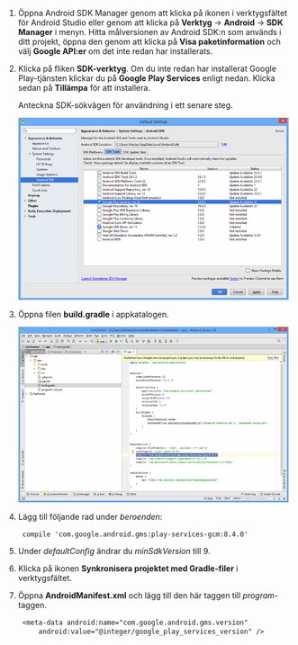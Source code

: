 1. Öppna Android SDK Manager genom att klicka på ikonen i verktygsfältet för Android Studio eller genom att klicka på **Verktyg** -> **Android** -> **SDK Manager** i menyn. Hitta målversionen av Android SDK:n som används i ditt projekt, öppna den genom att klicka på **Visa paketinformation** och välj **Google API:er** om det inte redan har installerats.

2. Klicka på fliken **SDK-verktyg**. Om du inte redan har installerat Google Play-tjänsten klickar du på **Google Play Services** enligt nedan. Klicka sedan på **Tillämpa** för att installera. 
 
    Anteckna SDK-sökvägen för användning i ett senare steg. 

    ![](./media/notification-hubs-android-studio-add-google-play-services/notification-hubs-android-studio-sdk-manager.png)


3. Öppna filen **build.gradle** i appkatalogen.

    ![](./media/notification-hubs-android-studio-add-google-play-services/notification-hubs-android-studio-add-google-play-dependency.png)

4. Lägg till följande rad under *beroenden*: 

        compile 'com.google.android.gms:play-services-gcm:8.4.0'

5. Under *defaultConfig* ändrar du *minSdkVersion* till 9.
 
6. Klicka på ikonen **Synkronisera projektet med Gradle-filer** i verktygsfältet.

7. Öppna **AndroidManifest.xml** och lägg till den här taggen till *program*-taggen.

        <meta-data android:name="com.google.android.gms.version"
            android:value="@integer/google_play_services_version" />
 







<!--HONumber=Jun16_HO2-->


